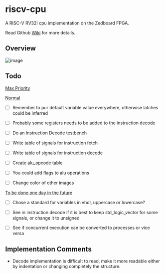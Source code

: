 # riscv-cpu
A RISC-V RV32I cpu implementation on the Zedboard FPGA.

Read Github [Wiki](https://github.com/Tech-Matt/riscv-cpu/wiki) for more details.

## Overview
![image](https://github.com/user-attachments/assets/d14bb4e3-7c2d-4a18-9439-53f07ec98cef)


## Todo

<ins> Max Priority </ins>

<ins> Normal </ins>
- [ ] Remember to pur default variable value everywhere, otherwise latches could be inferred
- [ ] Probably some registers needs to be added to the instruction decode
- [ ] Do an Instruction Decode testbench
- [ ] Write table of signals for instruction fetch
- [ ] Write table of signals for instruction decode
- [ ] Create alu_opcode table
- [ ] You could add flags to alu operations
- [ ] Change color of other images


<ins> To be done one day in the future </ins>
- [ ] Chose a standard for variables in vhdl, uppercase or lowercase?
- [ ] See in instruction decode if it is best to keep std_logic_vector for some signals, or change it to unsigned
- [ ] See if concurrent execution can be converted to processes or vice versa



## Implementation Comments
- Decode implementation is difficult to read, make it more readable either by indentation or changing completely the structure.

